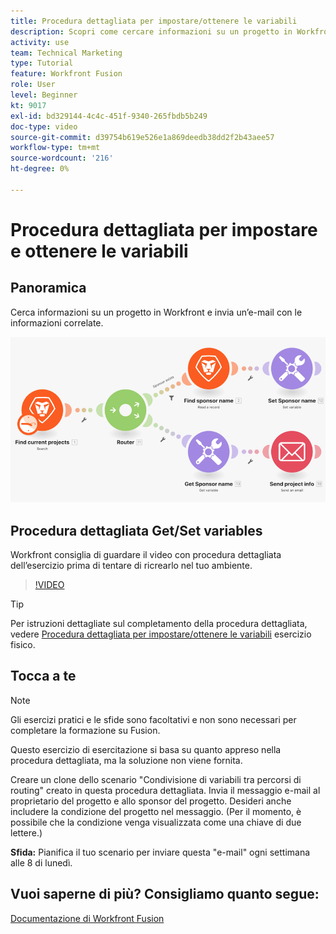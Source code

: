 ```yaml
---
title: Procedura dettagliata per impostare/ottenere le variabili
description: Scopri come cercare informazioni su un progetto in Workfront e inviare un messaggio e-mail con le informazioni correlate in [!DNL Adobe Workfront Fusion].
activity: use
team: Technical Marketing
type: Tutorial
feature: Workfront Fusion
role: User
level: Beginner
kt: 9017
exl-id: bd329144-4c4c-451f-9340-265fbdb5b249
doc-type: video
source-git-commit: d39754b619e526e1a869deedb38dd2f2b43aee57
workflow-type: tm+mt
source-wordcount: '216'
ht-degree: 0%

---
```


# Procedura dettagliata per impostare e ottenere le variabili

## Panoramica

Cerca informazioni su un progetto in Workfront e invia un’e-mail con le informazioni correlate.

![Immagine dello scenario Fusion](assets/universal-connectors-and-routing-8.png)

## Procedura dettagliata Get/Set variables

Workfront consiglia di guardare il video con procedura dettagliata dell’esercizio prima di tentare di ricrearlo nel tuo ambiente.

>[!VIDEO](https://video.tv.adobe.com/v/335276/?quality=12)

>[!TIP]
>
>Per istruzioni dettagliate sul completamento della procedura dettagliata, vedere [Procedura dettagliata per impostare/ottenere le variabili](https://experienceleague.adobe.com/docs/workfront-learn/tutorials-workfront/fusion/exercises/set-get-variables.html?lang=en) esercizio fisico.

## Tocca a te

>[!NOTE]
>
>Gli esercizi pratici e le sfide sono facoltativi e non sono necessari per completare la formazione su Fusion.

Questo esercizio di esercitazione si basa su quanto appreso nella procedura dettagliata, ma la soluzione non viene fornita.

Creare un clone dello scenario &quot;Condivisione di variabili tra percorsi di routing&quot; creato in questa procedura dettagliata. Invia il messaggio e-mail al proprietario del progetto e allo sponsor del progetto. Desideri anche includere la condizione del progetto nel messaggio. (Per il momento, è possibile che la condizione venga visualizzata come una chiave di due lettere.)

**Sfida:** Pianifica il tuo scenario per inviare questa &quot;e-mail&quot; ogni settimana alle 8 di lunedì.

## Vuoi saperne di più? Consigliamo quanto segue:

[Documentazione di Workfront Fusion](https://experienceleague.adobe.com/docs/workfront/using/adobe-workfront-fusion/workfront-fusion-2.html?lang=en)
